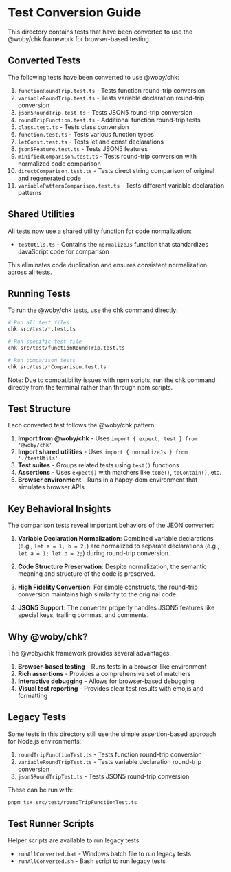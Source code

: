# Test Conversion Guide

This directory contains tests that have been converted to use the @woby/chk framework for browser-based testing.

## Converted Tests

The following tests have been converted to use @woby/chk:

1. `functionRoundTrip.test.ts` - Tests function round-trip conversion
2. `variableRoundTrip.test.ts` - Tests variable declaration round-trip conversion
3. `json5RoundTrip.test.ts` - Tests JSON5 round-trip conversion
4. `roundTripFunction.test.ts` - Additional function round-trip tests
5. `class.test.ts` - Tests class conversion
6. `function.test.ts` - Tests various function types
7. `letConst.test.ts` - Tests let and const declarations
8. `json5Feature.test.ts` - Tests JSON5 features
9. `minifiedComparison.test.ts` - Tests round-trip conversion with normalized code comparison
10. `directComparison.test.ts` - Tests direct string comparison of original and regenerated code
11. `variablePatternComparison.test.ts` - Tests different variable declaration patterns

## Shared Utilities

All tests now use a shared utility function for code normalization:

- `testUtils.ts` - Contains the `normalizeJs` function that standardizes JavaScript code for comparison

This eliminates code duplication and ensures consistent normalization across all tests.

## Running Tests

To run the @woby/chk tests, use the chk command directly:

```bash
# Run all test files
chk src/test/*.test.ts

# Run specific test file
chk src/test/functionRoundTrip.test.ts

# Run comparison tests
chk src/test/*Comparison.test.ts
```

Note: Due to compatibility issues with npm scripts, run the chk command directly from the terminal rather than through npm scripts.

## Test Structure

Each converted test follows the @woby/chk pattern:

1. **Import from @woby/chk** - Uses `import { expect, test } from '@woby/chk'`
2. **Import shared utilities** - Uses `import { normalizeJs } from './testUtils'`
3. **Test suites** - Groups related tests using `test()` functions
4. **Assertions** - Uses `expect()` with matchers like `toBe()`, `toContain()`, etc.
5. **Browser environment** - Runs in a happy-dom environment that simulates browser APIs

## Key Behavioral Insights

The comparison tests reveal important behaviors of the JEON converter:

1. **Variable Declaration Normalization**: Combined variable declarations (e.g., `let a = 1, b = 2;`) are normalized to separate declarations (e.g., `let a = 1; let b = 2;`) during round-trip conversion.

2. **Code Structure Preservation**: Despite normalization, the semantic meaning and structure of the code is preserved.

3. **High Fidelity Conversion**: For simple constructs, the round-trip conversion maintains high similarity to the original code.

4. **JSON5 Support**: The converter properly handles JSON5 features like special keys, trailing commas, and comments.

## Why @woby/chk?

The @woby/chk framework provides several advantages:

1. **Browser-based testing** - Runs tests in a browser-like environment
2. **Rich assertions** - Provides a comprehensive set of matchers
3. **Interactive debugging** - Allows for browser-based debugging
4. **Visual test reporting** - Provides clear test results with emojis and formatting

## Legacy Tests

Some tests in this directory still use the simple assertion-based approach for Node.js environments:

1. `roundTripFunctionTest.ts` - Tests function round-trip conversion
2. `variableRoundTripTest.ts` - Tests variable declaration round-trip conversion
3. `json5RoundTripTest.ts` - Tests JSON5 round-trip conversion

These can be run with:
```bash
pnpm tsx src/test/roundTripFunctionTest.ts
```

## Test Runner Scripts

Helper scripts are available to run legacy tests:

- `runAllConverted.bat` - Windows batch file to run legacy tests
- `runAllConverted.sh` - Bash script to run legacy tests
